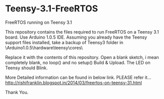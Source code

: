 # Teensy-3.1-FreeRTOS
FreeRTOS running on Teensy 3.1

This repository contains the files required to run FreeRTOS on a Teensy 3.1 board. Use Arduino 1.0.5 IDE. Assuming you already have the Teensy support files installed, take a backup of Teensy3 folder in \Arduino1.0.5\hardware\teensy\cores\

Replace it with the contents of this repository. Open a blank sketch, i mean completely blank, no loop() and no setup() Build & Upload. The LED on Teensy should Blink.

More Detailed information can be found in below link. PLEASE refer it... http://rishifranklin.blogspot.in/2014/03/freertos-on-teensy-31.html

Thank You.
